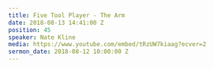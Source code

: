 ```yaml
---
title: Five Tool Player - The Arm
date: 2018-08-13 14:41:00 Z
position: 45
speaker: Nate Kline
media: https://www.youtube.com/embed/tRzUW7kiaag?ecver=2
sermon_date: 2018-08-12 10:00:00 Z
---
```


